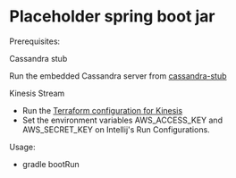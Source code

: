 # Placeholder spring boot jar

Prerequisites: 

Cassandra stub

Run the embedded Cassandra server from [cassandra-stub](https://github.com/hero-tw/cassandra-stub)

Kinesis Stream

* Run the [Terraform configuration for Kinesis](https://github.com/hero-tw/kinesis-infrastructure)
* Set the environment variables AWS_ACCESS_KEY and AWS_SECRET_KEY on Intellij's Run Configurations.

Usage:

- gradle bootRun
